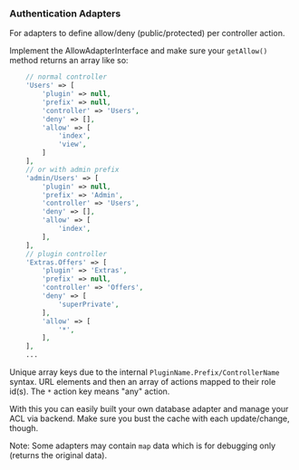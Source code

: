 ### Authentication Adapters
For adapters to define allow/deny (public/protected) per controller action.

Implement the AllowAdapterInterface and make sure your `getAllow()` method returns an array like so:
```php
    // normal controller
    'Users' => [
        'plugin' => null,
        'prefix' => null,
        'controller' => 'Users',
        'deny' => [],
        'allow' => [
            'index',
            'view',
        ]
    ],
    // or with admin prefix
    'admin/Users' => [
        'plugin' => null,
        'prefix' => 'Admin',
        'controller' => 'Users',
        'deny' => [],
        'allow' => [
            'index',
        ],
    ],
    // plugin controller
    'Extras.Offers' => [
        'plugin' => 'Extras',
        'prefix' => null,
        'controller' => 'Offers',
        'deny' => [
            'superPrivate',
        ],
        'allow' => [
            '*',
        ],
    ],
    ...
```

Unique array keys due to the internal `PluginName.Prefix/ControllerName` syntax.
URL elements and then an array of actions mapped to their role id(s).
The `*` action key means "any" action.

With this you can easily built your own database adapter and manage your ACL via backend.
Make sure you bust the cache with each update/change, though.

Note: Some adapters may contain `map` data which is for debugging only (returns the original data).
